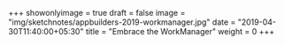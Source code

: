 +++
showonlyimage = true
draft = false
image = "img/sketchnotes/appbuilders-2019-workmanager.jpg"
date = "2019-04-30T11:40:00+05:30"
title = "Embrace the WorkManager"
weight = 0
+++
